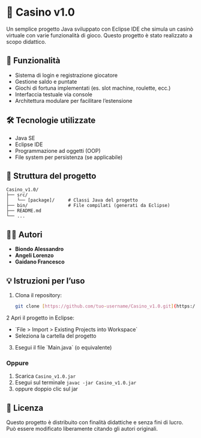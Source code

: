 # 🎰 Casino v1.0

Un semplice progetto Java sviluppato con Eclipse IDE che simula un casinò virtuale con varie funzionalità di gioco. Questo progetto è stato realizzato a scopo didattico.

## 🚀 Funzionalità

- Sistema di login e registrazione giocatore
- Gestione saldo e puntate
- Giochi di fortuna implementati (es. slot machine, roulette, ecc.)
- Interfaccia testuale via console
- Architettura modulare per facilitare l’estensione

## 🛠️ Tecnologie utilizzate

- Java SE
- Eclipse IDE
- Programmazione ad oggetti (OOP)
- File system per persistenza (se applicabile)

## 📁 Struttura del progetto

```
Casino_v1.0/
├── src/
│   └── [package]/     # Classi Java del progetto
├── bin/               # File compilati (generati da Eclipse)
├── README.md
└── ...
```

## 🧑‍💻 Autori

- **Biondo Alessandro**
- **Angeli Lorenzo**
- **Gaidano Francesco**

## 💡 Istruzioni per l’uso

1. Clona il repository:
   ``` bash
   git clone [https://github.com/tuo-username/Casino_v1.0.git](https://github.com/Nobodyy-78/Digital-Casino)
   ```
2 Apri il progetto in Eclipse:
   - \`File > Import > Existing Projects into Workspace\`
   - Seleziona la cartella del progetto
3. Esegui il file \`Main.java\` (o equivalente)

### Oppure

1. Scarica ```Casino_v1.0.jar```
2. Esegui sul terminale ```javac -jar Casino_v1.0.jar```
3. oppure doppio clic sul jar
   
## 📜 Licenza

Questo progetto è distribuito con finalità didattiche e senza fini di lucro.  
Può essere modificato liberamente citando gli autori originali.
